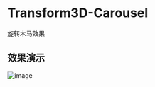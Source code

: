 # Transform3D-Carousel

旋转木马效果

## 效果演示

![image](https://github.com/LiHongyao/Transform3D-Carousel/tree/master/README-IMGS/resultsshow.gif)

